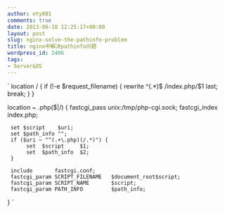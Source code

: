 ```yaml
---
author: ety001
comments: true
date: 2013-06-18 12:25:17+00:00
layout: post
slug: nginx-solve-the-pathinfo-problem
title: nginx中解决pathinfo问题
wordpress_id: 2406
tags:
- Server&OS
---
```


`
location / {
    if (!-e $request_filename) {
        rewrite  ^(.*)$  /index.php/$1  last;
        break;
    }
}

location ~ \.php($|/) {
     fastcgi_pass  unix:/tmp/php-cgi.sock;
     fastcgi_index  index.php;

     set $script    $uri;
     set $path_info "";
     if ($uri ~ "^(.+\.php)(/.*)") {
          set  $script     $1;
          set  $path_info  $2;
     }

     include       fastcgi.conf;
     fastcgi_param SCRIPT_FILENAME   $document_root$script;
     fastcgi_param SCRIPT_NAME       $script;
     fastcgi_param PATH_INFO         $path_info;
}
`
